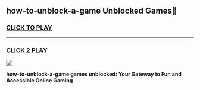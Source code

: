 
## how-to-unblock-a-game Unblocked Games👋
<h3>
<a href="https://news.freeplayer.one?title=how-to-unblock-a-game&ref=16F">CLICK TO PLAY</a></h3>
<hr>

<h3>
<a href="https://news.freeplayer.one?title=how-to-unblock-a-game&ref=16F">CLICK 2 PLAY</a>
  
</h3>

<a href="https://news.freeplayer.one?title=how-to-unblock-a-game&ref=16F/"><img src="https://clearcache.store/games.png"></a>


**how-to-unblock-a-game games unblocked: Your Gateway to Fun and Accessible Online Gaming**
